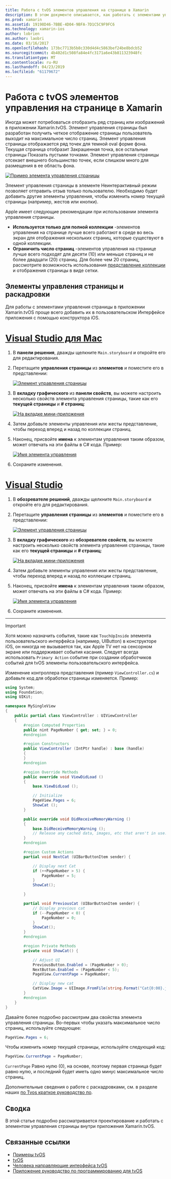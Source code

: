 ```yaml
---
title: Работа с tvOS элементов управления на странице в Xamarin
description: В этом документе описывается, как работать с элементами управления страницы tvOS в приложении, созданном с помощью Xamarin. Содержит общее описание элементов управления страницы, описывается, как настроить их в раскадровках и проверяет как реагировать на события изменения страницы.
ms.prod: xamarin
ms.assetid: 19198D46-7BBE-4D04-9BFA-7D1C5C9F9FC6
ms.technology: xamarin-ios
author: lobrien
ms.author: laobri
ms.date: 03/16/2017
ms.openlocfilehash: 173bc7713b5b8c330d4d4c5863bef24be8bdcb52
ms.sourcegitcommit: 4b402d1c508fa84e4fc3171a6e43b811323948fc
ms.translationtype: MT
ms.contentlocale: ru-RU
ms.lasthandoff: 04/23/2019
ms.locfileid: "61179672"
---
```

# <a name="working-with-tvos-page-controls-in-xamarin"></a>Работа с tvOS элементов управления на странице в Xamarin

Иногда может потребоваться отобразить ряд страниц или изображений в приложении Xamarin.tvOS. Элемент управления страницы был разработан получить четкое отображение страницы пользователь выходит на максимальное число страниц. Элемент управления страницы отображается ряд точек для темной oval форме фона. Текущая страница отобразит Закрашенная точка, все остальные страницы Показать пустыми точками. Элемент управления страницы отсекает внешнего большинство точек, если слишком много для размещения в ее область фона.

[![](page-controls-images/page01.png "Пример элемента управления страницы")](page-controls-images/page01.png#lightbox)

Элемент управления страницы в элементе Неинтерактивный режим позволяет отправить отзыв только пользователю. Необходимо будет добавить другие элементы управления, чтобы изменить номер текущей страницы (например, жестов или кнопки).

Apple имеет следующие рекомендации при использовании элемента управления страницы.

- **Используется только для полной коллекции** -элементов управления на странице лучше всего работают в среде во весь экран для отображения нескольких страниц, которые существуют в одной коллекции.
- **Ограничить число страниц** -элементов управления на странице лучше всего подходят для десяти (10) или меньше страниц и не более двадцати (20) страниц. Для более чем 20 страниц, рассмотрите возможность использования [представление коллекции](~/ios/tvos/user-interface/collection-views.md) и отображения страницы в виде сетки.

<a name="Page-Controls-and-Storyboards" />

## <a name="page-controls-and-storyboards"></a>Элементы управления страницы и раскадровки

Для работы с элементами управления страницы в приложении Xamarin.tvOS проще всего добавить их в пользовательском Интерфейсе приложения с помощью конструктора iOS.

# <a name="visual-studio-for-mactabmacos"></a>[Visual Studio для Mac](#tab/macos)

    
1. В **панели решения**, дважды щелкните `Main.storyboard` и откройте его для редактирования.
1. Перетащите **управления страницы** из **элементов** и поместите его в представлении: 

    [![](page-controls-images/page02.png "Элемент управления страницы")](page-controls-images/page02.png#lightbox)
1. В **вкладку графического** из **панели свойств**, вы можете настроить несколько свойств элемента управления страницы, такие как его **текущей страницы** и **# страниц**: 

    [![](page-controls-images/page03.png "На вкладке мини-приложения")](page-controls-images/page03.png#lightbox)
1. Затем добавьте элементы управления или жесты представление, чтобы переход вперед и назад по коллекции страниц.
1. Наконец, присвойте **имена** к элементам управления таким образом, может отвечать на эти файлы в C# кода. Пример: 

    [![](page-controls-images/page04.png "Имя элемента управления")](page-controls-images/page04.png#lightbox)
1. Сохраните изменения.
    

# <a name="visual-studiotabwindows"></a>[Visual Studio](#tab/windows)

    
1. В **обозревателе решений**, дважды щелкните `Main.storyboard` и откройте его для редактирования.
1. Перетащите **управления страницы** из **элементов** и поместите его в представлении: 

    [![](page-controls-images/page02-vs.png "Элемент управления страницы")](page-controls-images/page02-vs.png#lightbox)
1. В **вкладку графического** из **обозревателе свойств**, вы можете настроить несколько свойств элемента управления страницы, такие как его **текущей страницы** и **# страниц**: 

    [![](page-controls-images/page03-vs.png "На вкладке мини-приложения")](page-controls-images/page03-vs.png#lightbox)
1. Затем добавьте элементы управления или жесты представление, чтобы переход вперед и назад по коллекции страниц.
1. Наконец, присвойте **имена** к элементам управления таким образом, может отвечать на эти файлы в C# кода. Пример: 

    [![](page-controls-images/page04-vs.png "Имя элемента управления")](page-controls-images/page04-vs.png#lightbox)
1. Сохраните изменения.
    

-----

> [!IMPORTANT]
> Хотя можно назначить события, такие как `TouchUpInside` элемента пользовательского интерфейса (например, UIButton) в конструкторе iOS, он никогда не вызывается так, как Apple TV нет на сенсорном экране или поддерживает события касания. Следует всегда использовать `Primary Action` событие при создании обработчиков событий для tvOS элементы пользовательского интерфейса.

Изменение контроллера представления (пример `ViewController.cs`) и добавьте код для обработки страницы изменяется. Пример:

```csharp
using System;
using Foundation;
using UIKit;

namespace MySingleView
{
    public partial class ViewController : UIViewController
    {
        #region Computed Properties
        public nint PageNumber { get; set; } = 0;
        #endregion

        #region Constructors
        public ViewController (IntPtr handle) : base (handle)
        {
        }
        #endregion

        #region Override Methods
        public override void ViewDidLoad ()
        {
            base.ViewDidLoad ();

            // Initialize
            PageView.Pages = 6;
            ShowCat ();
        }

        public override void DidReceiveMemoryWarning ()
        {
            base.DidReceiveMemoryWarning ();
            // Release any cached data, images, etc that aren't in use.
        }
        #endregion

        #region Custom Actions
        partial void NextCat (UIBarButtonItem sender) {

            // Display next Cat
            if (++PageNumber > 5) {
                PageNumber = 5;
            }
            ShowCat();

        }

        partial void PreviousCat (UIBarButtonItem sender) {
            // Display previous cat
            if (--PageNumber < 0) {
                PageNumber = 0;
            }
            ShowCat();
        }
        #endregion

        #region Private Methods
        private void ShowCat() {

            // Adjust UI
            PreviousButton.Enabled = (PageNumber > 0);
            NextButton.Enabled = (PageNumber < 5);
            PageView.CurrentPage = PageNumber;

            // Display new cat
            CatView.Image = UIImage.FromFile(string.Format("Cat{0:00}.jpg",PageNumber+1));
        }
        #endregion
    }
}
```

Давайте более подробно рассмотрим два свойства элемента управления страницы. Во-первых чтобы указать максимальное число страниц, используйте следующее:

```csharp
PageView.Pages = 6;
```

Чтобы изменить номер текущей страницы, используйте следующий код:

```csharp
PageView.CurrentPage = PageNumber;
```

`CurrentPage` Равно нулю (0), на основе, поэтому первая страница будет равно нулю, и последний будет иметь одно минус максимальное число страниц.

Дополнительные сведения о работе с раскадровками, см. в разделе наших [по Tvos краткое руководство по](~/ios/tvos/get-started/hello-tvos.md). 

<a name="Summary" />

## <a name="summary"></a>Сводка

В этой статье подробно рассматривается проектирование и работать с элементом управления страницы внутри приложения Xamarin.tvOS.



## <a name="related-links"></a>Связанные ссылки

- [Примеры tvOS](https://developer.xamarin.com/samples/tvos/all/)
- [tvOS](https://developer.apple.com/tvos/)
- [Человека направляющие интерфейса tvOS](https://developer.apple.com/tvos/human-interface-guidelines/)
- [Приложение руководство по программированию для tvOS](https://developer.apple.com/library/prerelease/tvos/documentation/General/Conceptual/AppleTV_PG/)
